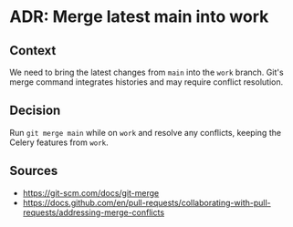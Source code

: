 # ADR: Merge latest main into work

## Context
We need to bring the latest changes from `main` into the `work` branch. Git's
merge command integrates histories and may require conflict resolution.

## Decision
Run `git merge main` while on `work` and resolve any conflicts, keeping the
Celery features from `work`.

## Sources
- https://git-scm.com/docs/git-merge
- https://docs.github.com/en/pull-requests/collaborating-with-pull-requests/addressing-merge-conflicts
